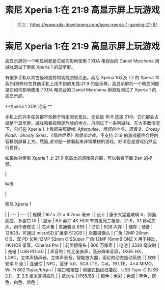 # 索尼 Xperia 1:在 21:9 高显示屏上玩游戏

> 原文：<https://www.xda-developers.com/sony-xperia-1-gaming-21-9/>

# 索尼 Xperia 1:在 21:9 高显示屏上玩游戏

高显示屏的一个明显问题是它如何影响使用？XDA 电视台的 Daniel Marchena 用游戏测试了索尼 Xperia 1 的显示屏。

有很多手机以其古怪和独特的功能脱颖而出。索尼 Xperia 1(以及 T2 的 Xperia 10 系列)拥有你在其他手机上找不到的东西:21:9 的显示屏。高显示屏的一个明显问题是它如何影响使用？XDA 电视台的 Daniel Marchena 用游戏测试了 Xperia 1 的高显示屏。

**Xperia 1 XDA 论坛 **

手机上的许多任务都不依赖于特定的长宽比。无论是 16:9 还是 21:9，它们都会占据整个显示屏。游戏和看视频是危险的地方。丹测试了一系列游戏，在大多数情况下，它们在 Xperia 1 上看起来都很棒: *Afterpulse、愤怒的小鸟、沥青 9、Crossy Road、Shooty Skies、《我的世界》*和*堡垒之夜*。不支持 21:9 的游戏最终会将内容移到屏幕上方。然而,*星谷*是一款看起来非常糟糕的游戏。好消息是游戏仍然运行良好。

如果你对索尼 Xperia 1 上 21:9 宽高比的游戏感兴趣，可以看看下面 Dan 的视频。

| 

种类

 | 

索尼 Xperia 1

 |
| --- | --- |
| 规模 | 167 x 72 x 8.2mm 毫米 |
| 设计 | 康宁大猩猩玻璃 6，侧面感应，多窗口 UI |
| 显示 | 6.5 英寸 4K HDR 有机发光二极管，21:9，X1 移动芯片，创作者模式 |
| 芯片集 | 高通骁龙 855 |
| 记忆 | 6GB 内存 |
| 储存；储备 | 128GB，可通过 microSD 扩展至 512GB |
| 后置摄像头 | 广角:12MP 26mm OIS，双 PD 长焦:12MP 52mm OISSuper 广角:12MP 16mmBIONZ X 用于移动，4K HDR 录音，Cinema Pro |
| 前置摄像头 | 800 万像素 |
| 电池 | 3330 毫安时 |
| 充电 | USB PD 3.0 |
| 声音的 | 杜比全景声，高分辨率音频，DSEE HX，LDAC，立体声扬声器，立体声录音，智能放大器，索尼的动态振动系统 |
| 软件 | 安卓 9 派 |
| 连通性 | NFC，蓝牙 5.0，5CA LTE，Cat。19 LTE，4×4 MIMO，Wi-Fi 802.11a/ac/b/g/n |
| 端口和按钮 | 侧装式指纹扫描仪，USB Type-C (USB 3.1)，无 3.5 毫米耳机插孔 |
| 抗水性 | IP65/68 |
| 颜色；色彩；色调 | 黑色、灰色、白色、紫色 |
